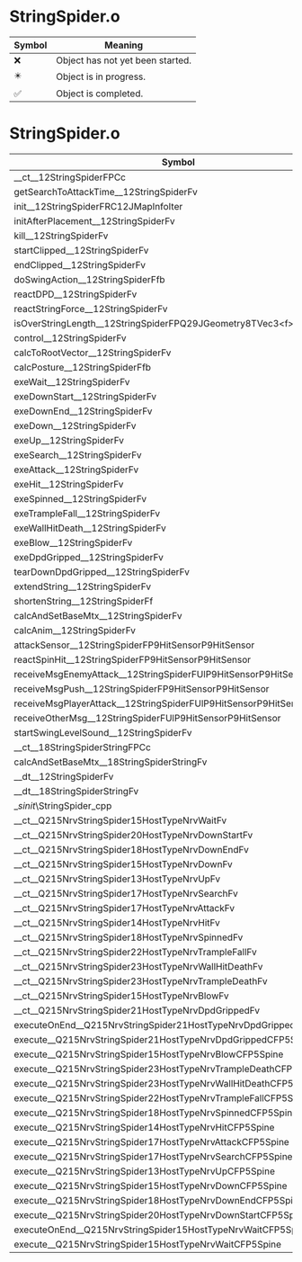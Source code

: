# StringSpider.o
| Symbol | Meaning 
| ------------- | ------------- 
| :x: | Object has not yet been started. 
| :eight_pointed_black_star: | Object is in progress. 
| :white_check_mark: | Object is completed. 


# StringSpider.o
| Symbol | Decompiled? |
| ------------- | ------------- |
| __ct__12StringSpiderFPCc | :x: |
| getSearchToAttackTime__12StringSpiderFv | :x: |
| init__12StringSpiderFRC12JMapInfoIter | :x: |
| initAfterPlacement__12StringSpiderFv | :x: |
| kill__12StringSpiderFv | :x: |
| startClipped__12StringSpiderFv | :x: |
| endClipped__12StringSpiderFv | :x: |
| doSwingAction__12StringSpiderFfb | :x: |
| reactDPD__12StringSpiderFv | :x: |
| reactStringForce__12StringSpiderFv | :x: |
| isOverStringLength__12StringSpiderFPQ29JGeometry8TVec3&lt;f&gt;Pf | :x: |
| control__12StringSpiderFv | :x: |
| calcToRootVector__12StringSpiderFv | :x: |
| calcPosture__12StringSpiderFfb | :x: |
| exeWait__12StringSpiderFv | :x: |
| exeDownStart__12StringSpiderFv | :x: |
| exeDownEnd__12StringSpiderFv | :x: |
| exeDown__12StringSpiderFv | :x: |
| exeUp__12StringSpiderFv | :x: |
| exeSearch__12StringSpiderFv | :x: |
| exeAttack__12StringSpiderFv | :x: |
| exeHit__12StringSpiderFv | :x: |
| exeSpinned__12StringSpiderFv | :x: |
| exeTrampleFall__12StringSpiderFv | :x: |
| exeWallHitDeath__12StringSpiderFv | :x: |
| exeBlow__12StringSpiderFv | :x: |
| exeDpdGripped__12StringSpiderFv | :x: |
| tearDownDpdGripped__12StringSpiderFv | :x: |
| extendString__12StringSpiderFv | :x: |
| shortenString__12StringSpiderFf | :x: |
| calcAndSetBaseMtx__12StringSpiderFv | :x: |
| calcAnim__12StringSpiderFv | :x: |
| attackSensor__12StringSpiderFP9HitSensorP9HitSensor | :x: |
| reactSpinHit__12StringSpiderFP9HitSensorP9HitSensor | :x: |
| receiveMsgEnemyAttack__12StringSpiderFUlP9HitSensorP9HitSensor | :x: |
| receiveMsgPush__12StringSpiderFP9HitSensorP9HitSensor | :x: |
| receiveMsgPlayerAttack__12StringSpiderFUlP9HitSensorP9HitSensor | :x: |
| receiveOtherMsg__12StringSpiderFUlP9HitSensorP9HitSensor | :x: |
| startSwingLevelSound__12StringSpiderFv | :x: |
| __ct__18StringSpiderStringFPCc | :x: |
| calcAndSetBaseMtx__18StringSpiderStringFv | :x: |
| __dt__12StringSpiderFv | :x: |
| __dt__18StringSpiderStringFv | :x: |
| __sinit_\StringSpider_cpp | :x: |
| __ct__Q215NrvStringSpider15HostTypeNrvWaitFv | :x: |
| __ct__Q215NrvStringSpider20HostTypeNrvDownStartFv | :x: |
| __ct__Q215NrvStringSpider18HostTypeNrvDownEndFv | :x: |
| __ct__Q215NrvStringSpider15HostTypeNrvDownFv | :x: |
| __ct__Q215NrvStringSpider13HostTypeNrvUpFv | :x: |
| __ct__Q215NrvStringSpider17HostTypeNrvSearchFv | :x: |
| __ct__Q215NrvStringSpider17HostTypeNrvAttackFv | :x: |
| __ct__Q215NrvStringSpider14HostTypeNrvHitFv | :x: |
| __ct__Q215NrvStringSpider18HostTypeNrvSpinnedFv | :x: |
| __ct__Q215NrvStringSpider22HostTypeNrvTrampleFallFv | :x: |
| __ct__Q215NrvStringSpider23HostTypeNrvWallHitDeathFv | :x: |
| __ct__Q215NrvStringSpider23HostTypeNrvTrampleDeathFv | :x: |
| __ct__Q215NrvStringSpider15HostTypeNrvBlowFv | :x: |
| __ct__Q215NrvStringSpider21HostTypeNrvDpdGrippedFv | :x: |
| executeOnEnd__Q215NrvStringSpider21HostTypeNrvDpdGrippedCFP5Spine | :x: |
| execute__Q215NrvStringSpider21HostTypeNrvDpdGrippedCFP5Spine | :x: |
| execute__Q215NrvStringSpider15HostTypeNrvBlowCFP5Spine | :x: |
| execute__Q215NrvStringSpider23HostTypeNrvTrampleDeathCFP5Spine | :x: |
| execute__Q215NrvStringSpider23HostTypeNrvWallHitDeathCFP5Spine | :x: |
| execute__Q215NrvStringSpider22HostTypeNrvTrampleFallCFP5Spine | :x: |
| execute__Q215NrvStringSpider18HostTypeNrvSpinnedCFP5Spine | :x: |
| execute__Q215NrvStringSpider14HostTypeNrvHitCFP5Spine | :x: |
| execute__Q215NrvStringSpider17HostTypeNrvAttackCFP5Spine | :x: |
| execute__Q215NrvStringSpider17HostTypeNrvSearchCFP5Spine | :x: |
| execute__Q215NrvStringSpider13HostTypeNrvUpCFP5Spine | :x: |
| execute__Q215NrvStringSpider15HostTypeNrvDownCFP5Spine | :x: |
| execute__Q215NrvStringSpider18HostTypeNrvDownEndCFP5Spine | :x: |
| execute__Q215NrvStringSpider20HostTypeNrvDownStartCFP5Spine | :x: |
| executeOnEnd__Q215NrvStringSpider15HostTypeNrvWaitCFP5Spine | :x: |
| execute__Q215NrvStringSpider15HostTypeNrvWaitCFP5Spine | :x: |
